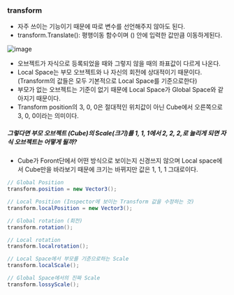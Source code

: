 ### transform
- 자주 쓰이는 기능이기 때문에 따로 변수를 선언해주지 않아도 된다.
- transform.Translate(): 평행이동 함수이며 () 안에 입력한 값만큼 이동하게된다.

![image](https://user-images.githubusercontent.com/79950504/179162594-c8c38d23-95c9-4883-af4e-a743207d8509.png)  
- 오브젝트가 자식으로 등록되었을 때와 그렇지 않을 때의 좌표값이 다르게 나온다.
- Local Space는 부모 오브젝트와 나 자신의 회전에 상대적이기 때문이다. (Transform의 값들은 모두 기본적으로 Local Space를 기준으로한다)
- 부모가 없는 오브젝트는 기준이 없기 때문에 Local Space가 Global Space와 같아지기 때문이다.
- Transform position의 3, 0, 0은 절대적인 위치값이 아닌 Cube에서 오른쪽으로 3, 0, 0이라는 의미이다.

##### 그렇다면 부모 오브젝트 (Cube)의 Scale(크기)를 1, 1, 1에서 2, 2, 2,로 늘리게 되면 자식 오브젝트는 어떻게 될까?
- Cube가 Foront단에서 어떤 방식으로 보이는지 신경쓰지 않으며 Local space에서 Cube만을 바라보기 때문에 크기는 바뀌지만 값은 1, 1, 1 그대로이다.



```C#
// Global Position
transform.position = new Vector3();

// Local Position (Inspector에 보이는 Transform 값을 수정하는 것)
transform.localPosition = new Vector3();

// Global rotation (회전)
transform.rotation();

// Local rotation 
transform.localrotation();

// Local Space에서 부모를 기준으로하는 Scale
transform.localScale();

// Global Space에서의 진짜 Scale
transform.lossyScale();
```

<br>
